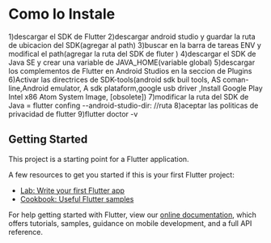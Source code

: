 # Como lo Instale
1)descargar el SDK de Flutter
2)descargar android studio y guardar la ruta de ubicacion del SDK(agregar al path)
3)buscar en la barra de tareas ENV y modifical el path(agregar la ruta del SDK de fluter )
4)descargar el SDK de Java SE y crear una variable de JAVA_HOME(variable global)
5)descargar los complementos de Flutter en Android Studios en la seccion de Plugins
6)Activar las directrices de SDK-tools(android sdk buil tools, AS coman-line,Android emulator, 
  A sdk plataform,google usb driver ,Install Google Play Intel x86 Atom System Image, [obsolete])
7)modificar la ruta del SDK de Java = flutter confing --android-studio-dir: //ruta
8)aceptar las politicas de privacidad de flutter
9)flutter doctor -v

## Getting Started

This project is a starting point for a Flutter application.

A few resources to get you started if this is your first Flutter project:

- [Lab: Write your first Flutter app](https://flutter.dev/docs/get-started/codelab)
- [Cookbook: Useful Flutter samples](https://flutter.dev/docs/cookbook)

For help getting started with Flutter, view our
[online documentation](https://flutter.dev/docs), which offers tutorials,
samples, guidance on mobile development, and a full API reference.
